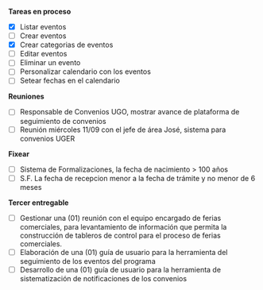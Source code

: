 **Tareas en proceso**
- [x] Listar eventos
- [ ] Crear eventos
- [x] Crear categorias de eventos
- [ ] Editar eventos
- [ ] Eliminar un evento
- [ ] Personalizar calendario con los eventos
- [ ] Setear fechas en el calendario

**Reuniones**
- [ ] Responsable de Convenios UGO, mostrar avance de plataforma de seguimiento de convenios
- [ ] Reunión miércoles 11/09 con el jefe de área José, sistema para convenios UGER

**Fixear**
- [ ] Sistema de Formalizaciones, la fecha de nacimiento > 100 años
- [ ] S.F. La fecha de recepcion menor a la fecha de trámite y no menor de 6 meses

**Tercer entregable**
- [ ] Gestionar una (01) reunión con el equipo encargado de ferias comerciales, para levantamiento de información que permita la construcción de tableros de control para el proceso de ferias comerciales.
- [ ] Elaboración de una (01) guía de usuario para la herramienta del seguimiento de los eventos del programa
- [ ] Desarrollo de una (01) guía de usuario para la herramienta de sistematización de notificaciones de los convenios
